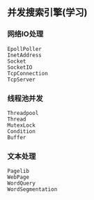 
## 并发搜索引擎(学习)
 
### 网络IO处理
    EpollPoller
    InetAddress
    Socket
    SocketIO
    TcpConnection
    TcpServer
   
### 线程池并发
    Threadpool
    Thread
    MutexLock
    Condition
    Buffer

### 文本处理
    Pagelib
    WebPage
    WordQuery
    WordSegmentation
